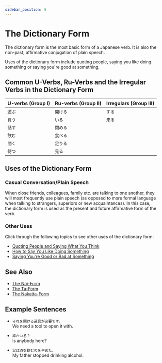 ```yaml
---
sidebar_position: 8
---
```


# The Dictionary Form

The dictionary form is the most basic form of a Japanese verb. It is also the non-past, affirmative conjugation of plain speech.

Uses of the dictionary form include quoting people, saying you like doing something or saying you're good at something.

## Common U-Verbs, Ru-Verbs and the Irregular Verbs in the Dictionary Form

|U-verbs (Group I)|Ru-verbs (Group II)|Irregulars (Group III)|
|:---|:---|:---|
| ``遊ぶ`` | ``開ける`` | ``する`` |
| ``買う`` | ``いる``| ``来る`` |
| ``話す`` | ``閉める`` | |
| ``飲む`` | ``食べる`` | |
| ``聞く`` | ``足りる`` | |
| ``待つ`` | ``見る`` | |

## Uses of the Dictionary Form

### Casual Conversation/Plain Speech

When close friends, colleagues, family etc. are talking to one another, they will most frequently use plain speech (as opposed to more formal language when talking to strangers, superiors or new acquaintances). In this case, the dictionary form is used as the present and future affirmative form of the verb.

### Other Uses

Click through the following topics to see other uses of the dictionary form:

- [Quoting People and Saying What You Think](../more/quoting-people-and-saying-what-you-think)
- [How to Say You Like Doing Something](../more/like-activity-no-ga-suki)
- [Saying You're Good or Bad at Something](../more/saying-youre-skilled-at-something)

## See Also

- [The Nai-Form](verb-shortformpresentnegative)
- [The Ta-Form](verb-shortformpastaffirmative)
- [The Nakatta-Form](verb-shortformpastnegative)

## Example Sentences

- ``それを開ける道具が必要です。``  
  We need a tool to open it with.
  
- ``誰かいる？``  
  Is anybody here?
  
- ``父は酒を飲むのをやめた。``  
  My father stopped drinking alcohol.
